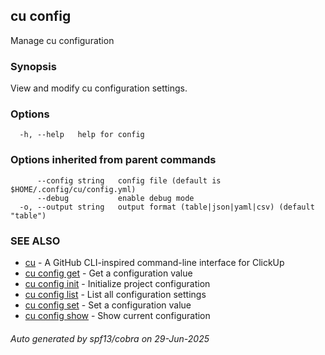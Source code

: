 ## cu config

Manage cu configuration

### Synopsis

View and modify cu configuration settings.

### Options

```
  -h, --help   help for config
```

### Options inherited from parent commands

```
      --config string   config file (default is $HOME/.config/cu/config.yml)
      --debug           enable debug mode
  -o, --output string   output format (table|json|yaml|csv) (default "table")
```

### SEE ALSO

* [cu](cu.md)	 - A GitHub CLI-inspired command-line interface for ClickUp
* [cu config get](cu_config_get.md)	 - Get a configuration value
* [cu config init](cu_config_init.md)	 - Initialize project configuration
* [cu config list](cu_config_list.md)	 - List all configuration settings
* [cu config set](cu_config_set.md)	 - Set a configuration value
* [cu config show](cu_config_show.md)	 - Show current configuration

###### Auto generated by spf13/cobra on 29-Jun-2025
